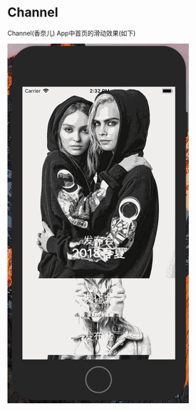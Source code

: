 # Channel
Channel(香奈儿) App中首页的滑动效果(如下)


![ScreenShot](https://github.com/fandongtongxue/Channel/blob/master/ScreenShot.gif)
